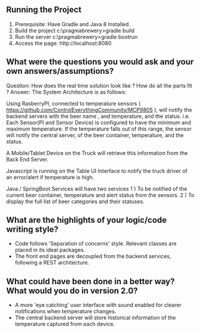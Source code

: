 Running the Project
--------------------
1) Prerequisite: Have Gradle and Java 8 Installed.
2) Build the project
   c:\pragmabrewery>gradle build
3) Run the server
   c:\pragmabrewery>gradle bootrun
4) Access the page: http://localhost:8080


What were the questions you would ask and your own answers/assumptions?
------------------------------------------------------------------------

Question: How does the real time solution look like ? How do all the parts fit ?
Answer: The System Architecture is as follows:

Using RasberryPI, connected to temperature sensors ( https://github.com/ControlEverythingCommunity/MCP9805 ),
will notify the backend servers with the beer name , and temperature, and the status.
i.e. Each Sensor(PI and Sensor Device) is configured to have the minimum and maximum temperature. If the temperature falls out of this range,
the sensor will notify the central server, of the beer container, temperature, and the status.

A Mobile/Tablet Device on the Truck will retrieve this information from the Back End Server.

Javascript is running on the Table UI Interface to notify the truck driver of an error/alert if temperature is high.

Java / SpringBoot Services will have two services
  1 ) To be notified of the current beer container, temperature and alert status from the sensors.
  2 ) To display the full list of beer categories and their statuses.


What are the highlights of your logic/code writing style?
-----------------------------------------------------------
+ Code follows 'Separation of concerns' style. Relevant classes are placed in its ideal packages.
+ The front end pages are decoupled from the backend services, following a REST architecture.


What could have been done in a better way? What would you do in version 2.0?
----------------------------------------------------------------------------
+ A more 'eye catching' user interface with sound enabled for clearer notifications when temperature changes.
+ The central backend server will store historical information of the temperature captured from each device.










